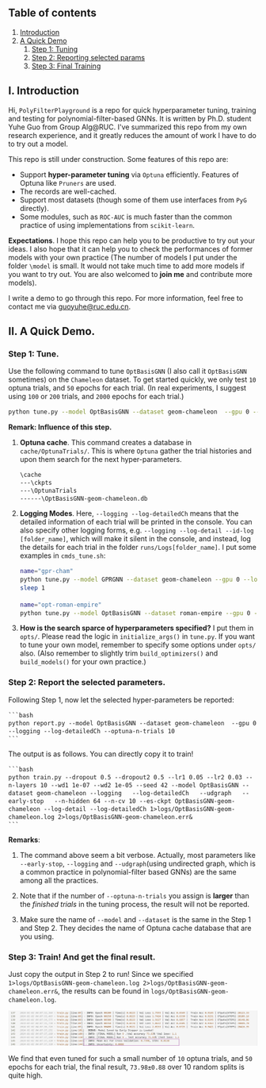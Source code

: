 
## Table of contents
1. [Introduction](#i-introduction)
2. [A Quick Demo](#ii-a-quick-demo)
    1. [Step 1: Tuning](#step-1-tune)
    2. [Step 2: Reporting selected params](#step-2-report-the-selected-parameters)
    3. [Step 3: Final Training](#step-3-train-and-get-the-final-result)


## I. Introduction
Hi, `PolyFilterPlayground` is a repo for quick hyperparameter tuning, training and testing for polynomial-filter-based GNNs. It is written by Ph.D. student Yuhe Guo from Group Alg@RUC. I've summarized this repo from my own research experience, and it greatly reduces the amount of work I have to do to try out a model.


This repo is still under construction. Some features of this repo are:

- Support **hyper-parameter tuning** via `Optuna` efficiently. Features of Optuna like `Pruners` are used.
- The records are well-cached. 
- Support most datasets (though some of them use interfaces from `PyG` directly).
- Some modules, such as `ROC-AUC` is much faster than the common practice of using implementations from `scikit-learn`.

**Expectations**. I hope this repo can help you to be productive to try out your ideas. I also hope that it can help you to check the performances of former models with your own practice (The number of models I put under the folder `\model` is small. It would not take much time to add more models if you want to try out. You are also welcomed to **join me** and contribute more models). 

I write a demo to go through this repo. 
For more information, feel free to contact me via guoyuhe@ruc.edu.cn.


## II. A Quick Demo.

### Step 1: Tune.

Use the following command to tune `OptBasisGNN` (I also call it `OptBasisGNN` sometimes) on the `Chameleon` dataset.
To get started quickly, we only test `10` optuna trials, and `50` epochs for each trial. (In real experiments, I suggest using `100` or `200` trials, and `2000` epochs for each trial.)

```bash
python tune.py --model OptBasisGNN --dataset geom-chameleon  --gpu 0 --logging --log-detailedCh --optuna-n-trials 10 --n-epochs 50 --study-kw quicktest
```

**Remark: Influence of this step.**

1. **Optuna cache**. This command creates a database in `cache/OptunaTrials/`. This is where `Optuna` gather the trial histories and upon them search for the next  hyper-parameters. 

    ```
    \cache
    ---\ckpts
    ---\OptunaTrials
    ------\OptBasisGNN-geom-chameleon.db
    ```

2. **Logging Modes**. Here, `--logging --log-detailedCh` means that the detailed information of each trial will be printed in the console. You can also specify other logging forms, e.g. 
`--logging --log-detail --id-log [folder_name]`, which will make it silent in the console, and instead, log the details for each trial in the folder `runs/Logs[folder_name]`. I put some examples in `cmds_tune.sh`: 

    ```bash
    name="gpr-cham"
    python tune.py --model GPRGNN --dataset geom-chameleon --gpu 0 --logging --log-detail --id-log 1011014503 1>>logs/${name}.log  2>>logs/${name}.err &
    sleep 1

    name="opt-roman-empire"
    python tune.py --model OptBasisGNN --dataset roman-empire --gpu 0 --logging --log-detail --id-log 1015014501 1>logs/${name}.log  2>logs/${name}.err &
    ```

3. **How is the search sparce of hyperparameters specified?** I put them in `opts/`. Please read the logic in `initialize_args()` in `tune.py`. If you want to tune your own model, remember to specify some options under `opts/` also. 
(Also remember to slightly trim `build_optimizers()` and `build_models()` for your own practice.) 

### Step 2: Report the selected parameters.

Following Step 1, now let the selected hyper-parameters be reported:

    ```bash
    python report.py --model OptBasisGNN --dataset geom-chameleon  --gpu 0 --logging --log-detailedCh --optuna-n-trials 10 
    ```

The output is as follows. You can directly copy it to train!
    
    ```bash
    python train.py --dropout 0.5 --dropout2 0.5 --lr1 0.05 --lr2 0.03 --n-layers 10 --wd1 1e-07 --wd2 1e-05 --seed 42 --model OptBasisGNN --dataset geom-chameleon --logging   --log-detailedCh   --udgraph   --early-stop   --n-hidden 64 --n-cv 10 --es-ckpt OptBasisGNN-geom-chameleon --log-detail --log-detailedCh 1>logs/OptBasisGNN-geom-chameleon.log 2>logs/OptBasisGNN-geom-chameleon.err&
    ```

**Remarks**:
1. The command above seem a bit verbose. Actually, most parameters like `--early-stop`, `--logging` and `--udgraph`(using undirected graph, which is a common practice in polynomial-filter based GNNs) are the same among all the practices. 

1. Note that if the number of `--optuna-n-trials` you assign is **larger** than the *finished trials* in the tuning process, 
the result will not be reported.

2. Make sure the name of `--model` and `--dataset` is the same in the Step 1 and Step 2. They decides the name of Optuna cache database that are you using.

### Step 3: Train! And get the final result.
Just copy the output in Step 2 to run! 
Since we specified `1>logs/OptBasisGNN-geom-chameleon.log 2>logs/OptBasisGNN-geom-chameleon.err&`, 
the results can be found in `logs/OptBasisGNN-geom-chameleon.log`.

![Alt text](image.png)

We find that even tuned for such a small number of `10` optuna trials, and `50` epochs for each trial, the final result, `73.98±0.88` over 10 random splits is quite high.